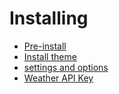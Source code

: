 # Installing

- [Pre-install](2/preinstall.md)
- [Install theme](2/install.md)
- [settings and options](2/settings-options.md)
- [Weather API Key](2/weather-api-key.md)